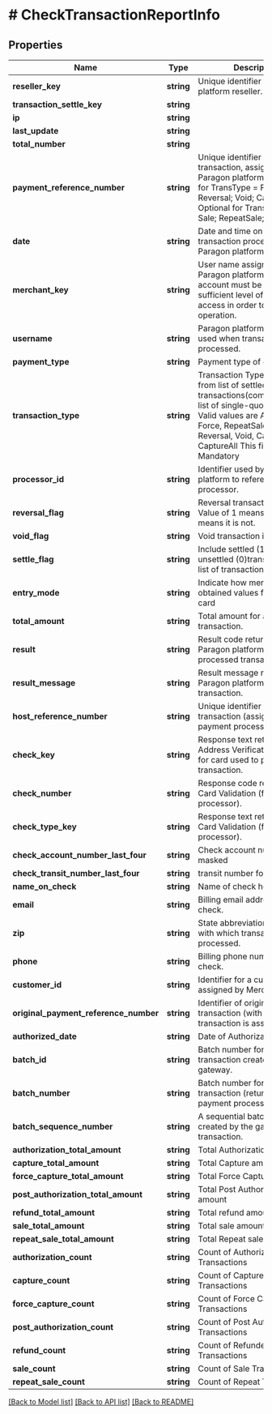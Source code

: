 # # CheckTransactionReportInfo

## Properties

Name | Type | Description | Notes
------------ | ------------- | ------------- | -------------
**reseller_key** | **string** | Unique identifier for Paragon platform reseller. | [optional]
**transaction_settle_key** | **string** |  | [optional]
**ip** | **string** |  | [optional]
**last_update** | **string** |  | [optional]
**total_number** | **string** |  | [optional]
**payment_reference_number** | **string** | Unique identifier of a transaction, assigned by Paragon platform.   Required for TransType &#x3D; Force; Return; Reversal; Void; Capture;  Optional for TransType &#x3D; Auth; Sale; RepeatSale; CaptureAll. | [optional]
**date** | **string** | Date and time on which transaction processed by Paragon platform | [optional]
**merchant_key** | **string** | User name assigned in Paragon platform. The account must be granted a sufficient level of security access in order to invoke the operation. | [optional]
**username** | **string** | Paragon platform User Name used when transaction processed. | [optional]
**payment_type** | **string** | Payment type of cards | [optional]
**transaction_type** | **string** | Transaction Type(s) to include from list of settled transactions(commaseparated list of single-quoted strings).  Valid values are Auth, Sale, Force, RepeatSale, Return, Reversal, Void, Capture and CaptureAll  This field is Mandatory | [optional]
**processor_id** | **string** | Identifier used by Paragon platform to reference payment processor. | [optional]
**reversal_flag** | **string** | Reversal transaction indicator. Value of 1 means it is while 0 means it is not. | [optional]
**void_flag** | **string** | Void transaction indicator. | [optional]
**settle_flag** | **string** | Include settled (1) or unsettled (0)transactions in list of transactions. | [optional]
**entry_mode** | **string** | Indicate how merchant obtained values from credit card | [optional]
**total_amount** | **string** | Total amount for a processed transaction. | [optional]
**result** | **string** | Result code returned by Paragon platform for processed transaction. | [optional]
**result_message** | **string** | Result message returned by Paragon platform for check transaction. | [optional]
**host_reference_number** | **string** | Unique identifier for transaction (assigned by payment processor). | [optional]
**check_key** | **string** | Response text returned from Address Verification Service for card used to process transaction. | [optional]
**check_number** | **string** | Response code returned by Card Validation (from payment processor). | [optional]
**check_type_key** | **string** | Response text returned by Card Validation (from payment processor). | [optional]
**check_account_number_last_four** | **string** | Check account number masked | [optional]
**check_transit_number_last_four** | **string** | transit number for check | [optional]
**name_on_check** | **string** | Name of check holder. | [optional]
**email** | **string** | Billing email address for check. | [optional]
**zip** | **string** | State abbreviation for card with which transaction processed. | [optional]
**phone** | **string** | Billing phone number for check. | [optional]
**customer_id** | **string** | Identifier for a customer assigned by Merchant. | [optional]
**original_payment_reference_number** | **string** | Identifier of original transaction (with which transaction is associated). | [optional]
**authorized_date** | **string** | Date of Authorization | [optional]
**batch_id** | **string** | Batch number for the transaction created by the gateway. | [optional]
**batch_number** | **string** | Batch number for  the transaction (returned by the payment processor). | [optional]
**batch_sequence_number** | **string** | A sequential batch number created by the gateway for the transaction. | [optional]
**authorization_total_amount** | **string** | Total Authorization amount | [optional]
**capture_total_amount** | **string** | Total Capture amount | [optional]
**force_capture_total_amount** | **string** | Total Force Capture amount | [optional]
**post_authorization_total_amount** | **string** | Total Post Authorization amount | [optional]
**refund_total_amount** | **string** | Total refund amount | [optional]
**sale_total_amount** | **string** | Total sale amount | [optional]
**repeat_sale_total_amount** | **string** | Total Repeat sale amount | [optional]
**authorization_count** | **string** | Count of Authorized Transactions | [optional]
**capture_count** | **string** | Count of Captured Transactions | [optional]
**force_capture_count** | **string** | Count of Force Capture Transactions | [optional]
**post_authorization_count** | **string** | Count of Post Authorized Transactions | [optional]
**refund_count** | **string** | Count of Refunded Transactions | [optional]
**sale_count** | **string** | Count of Sale Transactions | [optional]
**repeat_sale_count** | **string** | Count of Repeat Transactions | [optional]

[[Back to Model list]](../../README.md#models) [[Back to API list]](../../README.md#endpoints) [[Back to README]](../../README.md)
